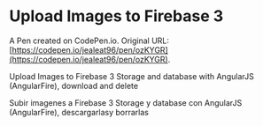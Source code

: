 # Upload Images to Firebase 3

A Pen created on CodePen.io. Original URL: [https://codepen.io/jealeat96/pen/ozKYGR](https://codepen.io/jealeat96/pen/ozKYGR).

Upload Images to Firebase 3 Storage and database with AngularJS (AngularFire), download and delete

Subir imagenes a Firebase 3 Storage y database con AngularJS (AngularFire), descargarlasy borrarlas